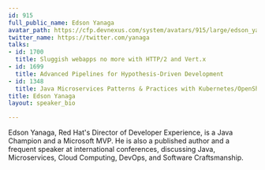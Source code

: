 ```yaml
---
id: 915
full_public_name: Edson Yanaga
avatar_path: https://cfp.devnexus.com/system/avatars/915/large/edson_yanaga.jpg?1507757067
twitter_name: https://twitter.com/yanaga
talks:
- id: 1700
  title: Sluggish webapps no more with HTTP/2 and Vert.x
- id: 1699
  title: Advanced Pipelines for Hypothesis-Driven Development
- id: 1348
  title: Java Microservices Patterns & Practices with Kubernetes/OpenShift and Istio
title: Edson Yanaga
layout: speaker_bio

---
```

Edson Yanaga, Red Hat's Director of Developer Experience, is a Java Champion and a Microsoft MVP. He is also a published author and a frequent speaker at international conferences, discussing Java, Microservices, Cloud Computing, DevOps, and Software Craftsmanship. 
